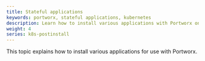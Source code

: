 ```yaml
---
title: Stateful applications
keywords: portworx, stateful applications, kubernetes
description: Learn how to install various applications with Portworx on Kubernetes
weight: 4
series: k8s-postinstall
---
```


This topic explains how to install various applications for use with Portworx.
